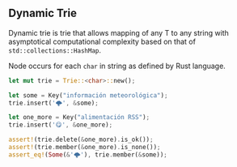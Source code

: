 ## Dynamic Trie

Dynamic trie is trie that allows mapping of any T to any string with asymptotical computational complexity based on that of `std::collections::HashMap`.

Node occurs for each `char` in string as defined by Rust language.

```rust
let mut trie = Trie::<char>::new();

let some = Key("información meteorológica");
trie.insert('🌩', &some);

let one_more = Key("alimentación RSS");
trie.insert('😋', &one_more);

assert!(trie.delete(&one_more).is_ok());
assert!(trie.member(&one_more).is_none());
assert_eq!(Some(&'🌩'), trie.member(&some));
```
